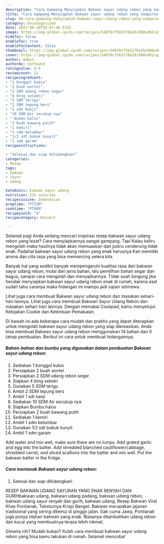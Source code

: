 ```yaml
---
description: "Cara Gampang Menyiapkan Bakwan sayur udang rebon yang Sempurna, Buat Buka Puasa}"
title: "Cara Gampang Menyiapkan Bakwan sayur udang rebon yang Sempurna, Buat Buka Puasa}"
slug: 88-cara-gampang-menyiapkan-bakwan-sayur-udang-rebon-yang-sempurna-buat-buka-puasa
category: Uncategorized
date: 2022-09-18T20:07:46.578Z
image: https://img-global.cpcdn.com/recipes/54070cf5b5270a29/680x482cq70/bakwan-sayur-udang-rebon-foto-resep-utama.jpg
hideToc: false
enableToc: true
enableTocContent: false
thumbnail: https://img-global.cpcdn.com/recipes/54070cf5b5270a29/680x482cq70/bakwan-sayur-udang-rebon-foto-resep-utama.jpg
cover: https://img-global.cpcdn.com/recipes/54070cf5b5270a29/680x482cq70/bakwan-sayur-udang-rebon-foto-resep-utama.jpg
author: Admin
authorAv: notfound
ratingvalue: 4.4
reviewcount: 21
recipeingredient:
- "1 bonggol kubis"
- "2 buah wortel"
- "2 SDM udang rebon segar"
- "4 btng seledri"
- "5 SDM terigu"
- "2 SDM tepung bers"
- "1 sdt kanji"
- "10 SDM Air secukup nya"
- " Bumbu halus"
- "2 buah bawang putih"
- "1 kemiri"
- "1 sdm ketumbar"
- "1/2 sdt bubuk kunyit"
- "1 sdm garam"
recipeinstructions:

- "Selesai dan siap dihidangkan!"
categories:
- Resep
tags:
- bakwan
- sayur
- udang

katakunci: bakwan sayur udang 
nutrition: 115 calories
recipecuisine: Indonesian
preptime: "PT21M"
cooktime: "PT46M"
recipeyield: "4"
recipecategory: Dessert

---
```



Selamat pagi Anda sedang mencari inspirasi resep bakwan sayur udang rebon yang lezat? Cara menyiapkannya sangat gampang. Tapi Kalau keliru mengolah maka hasilnya tidak akan memuaskan dan justru cenderung tidak enak. Padahal bakwan sayur udang rebon yang enak harusnya Kan memiliki aroma dan cita rasa yang bisa memancing selera kita.


Banyak hal yang sedikit banyak mempengaruhi kualitas rasa dari bakwan sayur udang rebon, mulai dari jenis bahan, lalu pemilihan bahan segar dan bagus, sampai cara mengolah dan menyajikannya. Tidak usah bingung jika hendak menyiapkan bakwan sayur udang rebon enak di rumah, karena asal sudah tahu caranya maka hidangan ini mampu jadi sajian istimewa.

Lihat juga cara membuat Bakwan sayur udang rebon dan masakan sehari-hari lainnya. Lihat juga cara membuat Bakwan Sayur Udang Rebon dan masakan sehari-hari lainnya. Dengan memakai Cookpad, kamu menyetujui Kebijakan Cookie dan Ketentuan Pemakaian.


Di bawah ini ada beberapa cara mudah dan praktis yang dapat diterapkan untuk mengolah bakwan sayur udang rebon yang siap dikreasikan. Anda bisa membuat Bakwan sayur udang rebon menggunakan 14 bahan dan 0 tahap pembuatan. Berikut ini cara untuk membuat hidangannya.

<!--inarticleads1-->

##### Bahan-bahan dan bumbu yang digunakan dalam pembuatan Bakwan sayur udang rebon:

1. Sediakan 1 bonggol kubis
1. Persiapkan 2 buah wortel
1. Persiapkan 2 SDM udang rebon segar
1. Siapkan 4 btng seledri
1. Gunakan 5 SDM terigu
1. Ambil 2 SDM tepung bers
1. Ambil 1 sdt kanji
1. Sediakan 10 SDM Air secukup nya
1. Siapkan  Bumbu halus
1. Persiapkan 2 buah bawang putih
1. Sediakan 1 kemiri
1. Ambil 1 sdm ketumbar
1. Gunakan 1/2 sdt bubuk kunyit
1. Ambil 1 sdm garam


Add water and mix well, make sure there are no lumps. Add grated garlic and egg into the batter. Add shredded blanched cauliflower/cabbage, shredded carrot, and sliced scallions into the batter and mix well. Put the bakwan batter in the fridge. 

<!--inarticleads2-->

##### Cara memasak Bakwan sayur udang rebon:


1. Selesai dan siap dihidangkan!

RESEP BAKWAN UDANG SAYURAN YANG ENAK RENYAH DAN GURIHbakwan udang, bakwan udang padang, bakwan udang rebon, bakwan udang sayur renyah dan gurih, bakwan udang. Resep Bakwan Viral Khas Pontianak, Teksturnya Krispi Banget. Bakwan merupakan jajanan tradisional yang sering ditemui di pinggir jalan. Gak cuma Jawa, Pontianak juga punya olahan bakwan yang enak. Biasanya ditambahkan udang rebon dan kucai yang membuatnya terasa lebih nikmat. 

Gimana nih? Mudah bukan? Itulah cara membuat bakwan sayur udang rebon yang bisa kamu lakukan di rumah. Selamat mencoba!

